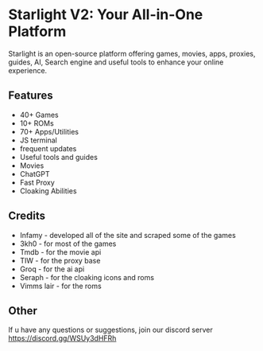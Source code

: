 # Starlight V2: Your All-in-One Platform
Starlight is an open-source platform offering games, movies, apps, proxies, guides, AI, 
  Search engine and useful tools to enhance your online experience.
## Features
 - 40+ Games
 - 10+ ROMs
 - 70+ Apps/Utilities
 - JS terminal
 - frequent updates
 - Useful tools and guides
 - Movies
 - ChatGPT
 - Fast Proxy
 - Cloaking Abilities
## Credits
 - Infamy - developed all of the site and scraped some of the games
 - 3kh0 - for most of the games
 - Tmdb - for the movie api
 - TIW - for the proxy base
 - Groq - for the ai api
 - Seraph - for the cloaking icons and roms
 - Vimms lair - for the roms

## Other
If u have any questions or suggestions, join our discord server
https://discord.gg/WSUy3dHFRh